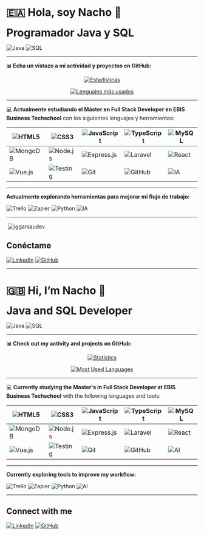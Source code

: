 # 🇪🇦 Hola, soy Nacho 👋

**<span style="font-size: 2em;">Programador Java y SQL</span>**

![Java](https://img.shields.io/badge/Java-007396?style=for-the-badge&logo=java&logoColor=white) 
![SQL](https://img.shields.io/badge/SQL-003B57?style=for-the-badge&logo=postgresql&logoColor=white)

---

**📊 Echa un vistazo a mi actividad y proyectos en GitHub:**

<div align="center">

[![Estadísticas](https://github-readme-stats.vercel.app/api?username=iggarsaudev&show_icons=true&hide_border=true&count_private=true&theme=radical&locale=es&hide_title=true)](https://github.com/iggarsaudev)

[![Lenguajes más usados](https://github-readme-stats.vercel.app/api/top-langs/?username=iggarsaudev&layout=compact&hide_border=true&theme=radical&locale=es&hide_title=true)](https://github.com/iggarsaudev)

</div>

---

💻 **Actualmente estudiando el Máster en Full Stack Developer en EBIS Business Techschool** con los siguientes lenguajes y herramientas:

<div align="center">

| ![HTML5](https://img.shields.io/badge/HTML5-E34F26?style=for-the-badge&logo=html5&logoColor=white) | ![CSS3](https://img.shields.io/badge/CSS3-1572B6?style=for-the-badge&logo=css3&logoColor=white) | ![JavaScript](https://img.shields.io/badge/JavaScript-F7DF1E?style=for-the-badge&logo=javascript&logoColor=black) | ![TypeScript](https://img.shields.io/badge/TypeScript-007ACC?style=for-the-badge&logo=typescript&logoColor=white) | ![MySQL](https://img.shields.io/badge/MySQL-4479A1?style=for-the-badge&logo=mysql&logoColor=white) |
| --- | --- | --- | --- | --- |
| ![MongoDB](https://img.shields.io/badge/MongoDB-47A248?style=for-the-badge&logo=mongodb&logoColor=white) | ![Node.js](https://img.shields.io/badge/Node.js-339933?style=for-the-badge&logo=nodedotjs&logoColor=white) | ![Express.js](https://img.shields.io/badge/Express.js-000000?style=for-the-badge&logo=express&logoColor=white) | ![Laravel](https://img.shields.io/badge/Laravel-FF2D20?style=for-the-badge&logo=laravel&logoColor=white) | ![React](https://img.shields.io/badge/React-20232A?style=for-the-badge&logo=react&logoColor=61DAFB) |
| ![Vue.js](https://img.shields.io/badge/Vue.js-4FC08D?style=for-the-badge&logo=vue-dot-js&logoColor=white) | ![Testing](https://img.shields.io/badge/Testing-6C5CE7?style=for-the-badge&logo=testing-library&logoColor=white) | ![Git](https://img.shields.io/badge/Git-F05032?style=for-the-badge&logo=git&logoColor=white) | ![GitHub](https://img.shields.io/badge/GitHub-181717?style=for-the-badge&logo=github&logoColor=white) | ![IA](https://img.shields.io/badge/IA-5F8C76?style=for-the-badge&logo=OpenAI&logoColor=white) |

</div>

---

**Actualmente explorando herramientas para mejorar mi flujo de trabajo:**

![Trello](https://img.shields.io/badge/Trello-0079BF?style=for-the-badge&logo=trello&logoColor=white)
![Zapier](https://img.shields.io/badge/Zapier-FD8B27?style=for-the-badge&logo=zapier&logoColor=white)
![Python](https://img.shields.io/badge/Python-3776AB?style=for-the-badge&logo=python&logoColor=white)
![IA](https://img.shields.io/badge/IA-5F8C76?style=for-the-badge&logo=OpenAI&logoColor=white)


---

<p>&nbsp;<img align="center" src="https://github-readme-stats.vercel.app/api?username=iggarsaudev&show_icons=true&locale=en" alt="iggarsaudev" /></p>

## Conéctame

[![LinkedIn](https://img.shields.io/badge/LinkedIn-0077B5?style=for-the-badge&logo=linkedin&logoColor=white)](https://www.linkedin.com/in/tu-usuario/)
[![GitHub](https://img.shields.io/badge/GitHub-181717?style=for-the-badge&logo=github&logoColor=white)](https://github.com/iggarsaudev)


---

# 🇬🇧 Hi, I’m Nacho 👋

**<span style="font-size: 2em;">Java and SQL Developer</span>**

![Java](https://img.shields.io/badge/Java-007396?style=for-the-badge&logo=java&logoColor=white) 
![SQL](https://img.shields.io/badge/SQL-003B57?style=for-the-badge&logo=postgresql&logoColor=white)

---

**📊 Check out my activity and projects on GitHub:**

<div align="center">

[![Statistics](https://github-readme-stats.vercel.app/api?username=iggarsaudev&show_icons=true&hide_border=true&count_private=true&theme=radical&locale=en&hide_title=true)](https://github.com/iggarsaudev)

[![Most Used Languages](https://github-readme-stats.vercel.app/api/top-langs/?username=iggarsaudev&layout=compact&hide_border=true&theme=radical&locale=en&hide_title=true)](https://github.com/iggarsaudev)

</div>

---

💻 **Currently studying the Master's in Full Stack Developer at EBIS Business Techschool** with the following languages and tools:

<div align="center">

| ![HTML5](https://img.shields.io/badge/HTML5-E34F26?style=for-the-badge&logo=html5&logoColor=white) | ![CSS3](https://img.shields.io/badge/CSS3-1572B6?style=for-the-badge&logo=css3&logoColor=white) | ![JavaScript](https://img.shields.io/badge/JavaScript-F7DF1E?style=for-the-badge&logo=javascript&logoColor=black) | ![TypeScript](https://img.shields.io/badge/TypeScript-007ACC?style=for-the-badge&logo=typescript&logoColor=white) | ![MySQL](https://img.shields.io/badge/MySQL-4479A1?style=for-the-badge&logo=mysql&logoColor=white) |
| --- | --- | --- | --- | --- |
| ![MongoDB](https://img.shields.io/badge/MongoDB-47A248?style=for-the-badge&logo=mongodb&logoColor=white) | ![Node.js](https://img.shields.io/badge/Node.js-339933?style=for-the-badge&logo=nodedotjs&logoColor=white) | ![Express.js](https://img.shields.io/badge/Express.js-000000?style=for-the-badge&logo=express&logoColor=white) | ![Laravel](https://img.shields.io/badge/Laravel-FF2D20?style=for-the-badge&logo=laravel&logoColor=white) | ![React](https://img.shields.io/badge/React-20232A?style=for-the-badge&logo=react&logoColor=61DAFB) |
| ![Vue.js](https://img.shields.io/badge/Vue.js-4FC08D?style=for-the-badge&logo=vue-dot-js&logoColor=white) | ![Testing](https://img.shields.io/badge/Testing-6C5CE7?style=for-the-badge&logo=testing-library&logoColor=white) | ![Git](https://img.shields.io/badge/Git-F05032?style=for-the-badge&logo=git&logoColor=white) | ![GitHub](https://img.shields.io/badge/GitHub-181717?style=for-the-badge&logo=github&logoColor=white) | ![AI](https://img.shields.io/badge/AI-5F8C76?style=for-the-badge&logo=OpenAI&logoColor=white) |

</div>

---

**Currently exploring tools to improve my workflow:**

![Trello](https://img.shields.io/badge/Trello-0079BF?style=for-the-badge&logo=trello&logoColor=white)
![Zapier](https://img.shields.io/badge/Zapier-FD8B27?style=for-the-badge&logo=zapier&logoColor=white)
![Python](https://img.shields.io/badge/Python-3776AB?style=for-the-badge&logo=python&logoColor=white)
![AI](https://img.shields.io/badge/AI-5F8C76?style=for-the-badge&logo=OpenAI&logoColor=white)

---

## Connect with me

[![LinkedIn](https://img.shields.io/badge/LinkedIn-0077B5?style=for-the-badge&logo=linkedin&logoColor=white)](https://www.linkedin.com/in/tu-usuario/)
[![GitHub](https://img.shields.io/badge/GitHub-181717?style=for-the-badge&logo=github&logoColor=white)](https://github.com/iggarsaudev)


